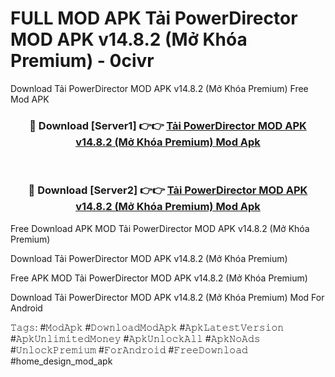 # FULL MOD APK Tải PowerDirector MOD APK v14.8.2 (Mở Khóa Premium) - 0civr
Download Tải PowerDirector MOD APK v14.8.2 (Mở Khóa Premium) Free Mod APK

<div align="center">
<h3>🔴 Download [Server1] 👉👉 <a href="https://apk-comot.site?title=Tải_PowerDirector_MOD_APK_v14.8.2_(Mở_Khóa_Premium)">Tải PowerDirector MOD APK v14.8.2 (Mở Khóa Premium) Mod Apk</a></h3><br>

<h3>🔴 Download [Server2] 👉👉 <a href="https://apk-comot.site?title=Tải_PowerDirector_MOD_APK_v14.8.2_(Mở_Khóa_Premium)">Tải PowerDirector MOD APK v14.8.2 (Mở Khóa Premium) Mod Apk</a></h3>
</div>


Free Download APK MOD Tải PowerDirector MOD APK v14.8.2 (Mở Khóa Premium)

Download Tải PowerDirector MOD APK v14.8.2 (Mở Khóa Premium) 

Free APK MOD Tải PowerDirector MOD APK v14.8.2 (Mở Khóa Premium) 

Download Tải PowerDirector MOD APK v14.8.2 (Mở Khóa Premium) Mod For Android

𝚃𝚊𝚐𝚜: #𝙼𝚘𝚍𝙰𝚙𝚔 #𝙳𝚘𝚠𝚗𝚕𝚘𝚊𝚍𝙼𝚘𝚍𝙰𝚙𝚔 #𝙰𝚙𝚔𝙻𝚊𝚝𝚎𝚜𝚝𝚅𝚎𝚛𝚜𝚒𝚘𝚗 #𝙰𝚙𝚔𝚄𝚗𝚕𝚒𝚖𝚒𝚝𝚎𝚍𝙼𝚘𝚗𝚎𝚢 #𝙰𝚙𝚔𝚄𝚗𝚕𝚘𝚌𝚔𝙰𝚕𝚕 #𝙰𝚙𝚔𝙽𝚘𝙰𝚍𝚜 #𝚄𝚗𝚕𝚘𝚌𝚔𝙿𝚛𝚎𝚖𝚒𝚞𝚖 #𝙵𝚘𝚛𝙰𝚗𝚍𝚛𝚘𝚒𝚍 #𝙵𝚛𝚎𝚎𝙳𝚘𝚠𝚗𝚕𝚘𝚊𝚍 #home_design_mod_apk